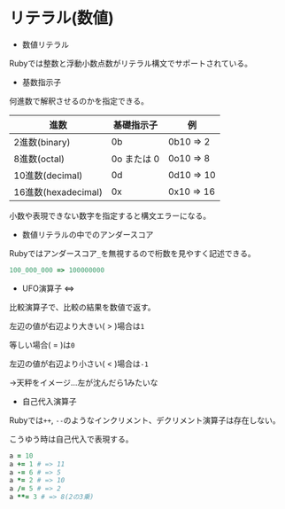 # リテラル(数値)

- 数値リテラル

Rubyでは整数と浮動小数点数がリテラル構文でサポートされている。

- 基数指示子

何進数で解釈させるのかを指定できる。

| 進数 | 基礎指示子 | 例 |
| --- | --- | --- |
| 2進数(binary) | 0b | 0b10 ⇒ 2 |
| 8進数(octal) | 0o または 0 | 0o10 ⇒ 8 |
| 10進数(decimal) | 0d | 0d10 ⇒ 10 |
| 16進数(hexadecimal) | 0x | 0x10 ⇒ 16 |

小数や表現できない数字を指定すると構文エラーになる。

- 数値リテラルの中でのアンダースコア

Rubyではアンダースコア`_`を無視するので桁数を見やすく記述できる。

```ruby
100_000_000 => 100000000
```

- UFO演算子 <=>

比較演算子で、比較の結果を数値で返す。

左辺の値が右辺より大きい( > )場合は`1`

等しい場合( = )は`0`

左辺の値が右辺より小さい( < )場合は`-1`

→天秤をイメージ…左が沈んだら1みたいな

- 自己代入演算子

Rubyでは`++`, `--`のようなインクリメント、デクリメント演算子は存在しない。

こうゆう時は自己代入で表現する。

```ruby
a = 10
a += 1 # => 11
a -= 6 # => 5
a *= 2 # => 10
a /= 5 # => 2
a **= 3 # => 8(2の3乗)
```
